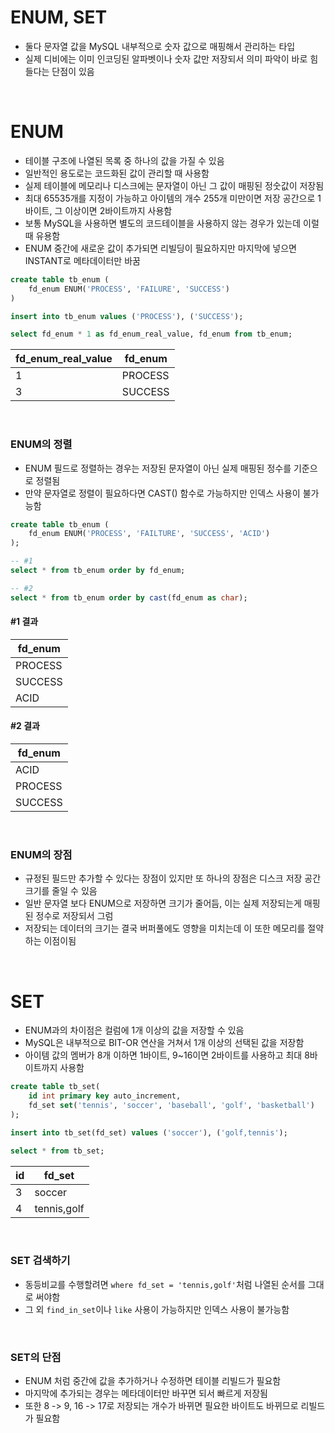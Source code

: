 # ENUM, SET

- 둘다 문자열 값을 MySQL 내부적으로 숫자 값으로 매핑해서 관리하는 타입
- 실제 디비에는 이미 인코딩된 알파벳이나 숫자 값만 저장되서 의미 파악이 바로 힘들다는 단점이 있음

<br>

# ENUM

- 테이블 구조에 나열된 목록 중 하나의 값을 가질 수 있음
- 일반적인 용도로는 코드화된 값이 관리할 때 사용함
- 실제 테이블에 메모리나 디스크에는 문자열이 아닌 그 값이 매핑된 정숫값이 저장됨
- 최대 65535개를 지정이 가능하고 아이템의 개수 255개 미만이면 저장 공간으로 1바이트, 그 이상이면 2바이트까지 사용함
- 보통 MySQL을 사용하면 별도의 코드테이블을 사용하지 않는 경우가 있는데 이럴때 유용함
- ENUM 중간에 새로운 값이 추가되면 리빌딩이 필요하지만 마지막에 넣으면 INSTANT로 메타데이터만 바꿈

```sql
create table tb_enum (
	fd_enum ENUM('PROCESS', 'FAILURE', 'SUCCESS')
)

insert into tb_enum values ('PROCESS'), ('SUCCESS');

select fd_enum * 1 as fd_enum_real_value, fd_enum from tb_enum;
```

| fd_enum_real_value | fd_enum |
| ------------------ | ------- |
| 1                  | PROCESS |
| 3                  | SUCCESS |

<br>

### ENUM의 정렬

- ENUM 필드로 정렬하는 경우는 저장된 문자열이 아닌 실제 매핑된 정수를 기준으로 정렬됨
- 만약 문자열로 정렬이 필요하다면 CAST() 함수로 가능하지만 인덱스 사용이 불가능함

```sql
create table tb_enum (
	fd_enum ENUM('PROCESS', 'FAILTURE', 'SUCCESS', 'ACID')
);

-- #1
select * from tb_enum order by fd_enum;

-- #2
select * from tb_enum order by cast(fd_enum as char);
```

#### #1 결과

| fd_enum |
| ------- |
| PROCESS |
| SUCCESS |
| ACID    |

#### #2 결과

| fd_enum |
| ------- |
| ACID    |
| PROCESS |
| SUCCESS |

<br>

### ENUM의 장점

- 규정된 필드만 추가할 수 있다는 장점이 있지만 또 하나의 장점은 디스크 저장 공간 크기를 줄일 수 있음
- 일반 문자열 보다 ENUM으로 저장하면 크기가 줄어듬, 이는 실제 저장되는게 매핑된 정수로 저장되서 그럼
- 저장되는 데이터의 크기는 결국 버퍼풀에도 영향을 미치는데 이 또한 메모리를 절약하는 이점이됨

<br>

# SET

- ENUM과의 차이점은 컬럼에 1개 이상의 값을 저장할 수 있음
- MySQL은 내부적으로 BIT-OR 연산을 거쳐서 1개 이상의 선택된 값을 저장함
- 아이템 값의 멤버가 8개 이하면 1바이트, 9~16이면 2바이트를 사용하고 최대 8바이트까지 사용함

```sql
create table tb_set(
	id int primary key auto_increment,
	fd_set set('tennis', 'soccer', 'baseball', 'golf', 'basketball')
);

insert into tb_set(fd_set) values ('soccer'), ('golf,tennis');

select * from tb_set;
```

| id  | fd_set      |
| --- | ----------- |
| 3   | soccer      |
| 4   | tennis,golf |

<br>

### SET 검색하기

- 동등비교를 수행할려면 `where fd_set = 'tennis,golf'`처럼 나열된 순서를 그대로 써야함
- 그 외 `find_in_set`이나 `like` 사용이 가능하지만 인덱스 사용이 불가능함

<br>

### SET의 단점

- ENUM 처럼 중간에 값을 추가하거나 수정하면 테이블 리빌드가 필요함
- 마지막에 추가되는 경우는 메타데이터만 바꾸면 되서 빠르게 저장됨
- 또한 8 -> 9, 16 -> 17로 저장되는 개수가 바뀌면 필요한 바이트도 바뀌므로 리빌드가 필요함
